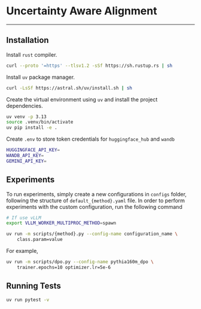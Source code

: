 # Uncertainty Aware Alignment

---

## Installation

Install `rust` compiler.

```bash
curl --proto '=https' --tlsv1.2 -sSf https://sh.rustup.rs | sh
```

Install `uv` package manager.

```bash
curl -LsSf https://astral.sh/uv/install.sh | sh
```

Create the virtual environment using `uv` and install the project dependencies.

```bash
uv venv -p 3.13
source .venv/bin/activate
uv pip install -e .
```

Create `.env` to store token credentials for `huggingface_hub` and `wandb`

```bash
HUGGINGFACE_API_KEY=
WANDB_API_KEY=
GEMINI_API_KEY=
```

## Experiments

To run experiments, simply create a new configurations in `configs` folder, following the structure of `default_{method}.yaml` file. In order to perform experiments with the custom configuration, run the following command

```bash
# If use vLLM
export VLLM_WORKER_MULTIPROC_METHOD=spawn

uv run -m scripts/{method}.py --config-name configuration_name \
    class.param=value
```

For example,

```bash
uv run -m scripts/dpo.py --config-name pythia160m_dpo \
    trainer.epochs=10 optimizer.lr=5e-6
```

## Running Tests

```bash
uv run pytest -v
```
